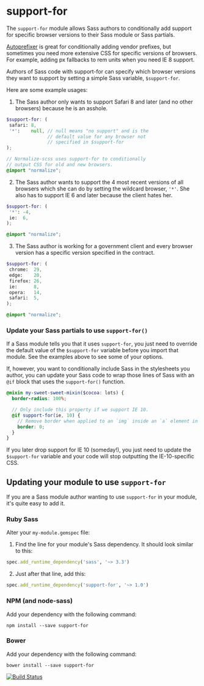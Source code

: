 # support-for

The `support-for` module allows Sass authors to conditionally add support for specific browser versions to their Sass module or Sass partials.

[Autoprefixer](https://github.com/postcss/autoprefixer) is great for conditionally adding vendor prefixes, but sometimes you need more extensive CSS for specific versions of browsers. For example, adding px fallbacks to rem units when you need IE 8 support.

Authors of Sass code with support-for can specify which browser versions they want to support by setting a simple Sass variable, `$support-for`.

Here are some example usages:

1. The Sass author only wants to support Safari 8 and later (and no other browsers) because he is an asshole.

 ```scss
$support-for: (
  safari: 8,
  '*':    null, // null means "no support" and is the
                // default value for any browser not
                // specified in $support-for
);

// Normalize-scss uses support-for to conditionally
// output CSS for old and new browsers.
@import "normalize";
```

2. The Sass author wants to support the 4 most recent versions of all browsers which she can do by setting the wildcard browser, `'*'`. She also has to support IE 6 and later because the client hates her.

 ```scss
$support-for: (
  '*': -4,
  ie:  6,
);

@import "normalize";
```

3. The Sass author is working for a government client and every browser version has a specific version specified in the contract.

 ```scss
$support-for: (
  chrome:  29,
  edge:    20,
  firefox: 26,
  ie:      8,
  opera:   14,
  safari:  5,
);

@import "normalize";
```

### Update your Sass partials to use `support-for()`

If a Sass module tells you that it uses `support-for`, you just need to override the default value of the `$support-for` variable before you import that module. See the examples above to see some of your options.

If, however, you want to conditionally include Sass in the stylesheets you author, you can update your Sass code to wrap those lines of Sass with an `@if` block that uses the `support-for()` function.

```scss
@mixin my-sweet-sweet-mixin($cocoa: lots) {
  border-radius: 100%;

  // Only include this property if we support IE 10.
  @if support-for(ie, 10) {
    // Remove border when applied to an `img` inside an `a` element in IE 8/9/10.
    border: 0;
  }
}
```

If you later drop support for IE 10 (someday!), you just need to update the
`$support-for` variable and your code will stop outputting the IE-10-specific
CSS.

## Updating your module to use `support-for`

If you are a Sass module author wanting to use `support-for` in your module, it's
quite easy to add it.

### Ruby Sass

Alter your `my-module.gemspec` file:

1. Find the line for your module's Sass dependency. It should look similar to this:

 ```ruby
spec.add_runtime_dependency('sass', '~> 3.3')
```

2. Just after that line, add this:

 ```ruby
spec.add_runtime_dependency('support-for', '~> 1.0')
```

### NPM (and node-sass)

Add your dependency with the following command:

```
npm install --save support-for
```

### Bower

Add your dependency with the following command:
```
bower install --save support-for
```

[![Build Status](https://travis-ci.org/JohnAlbin/support-for.png?branch=master)](https://travis-ci.org/JohnAlbin/support-for)
